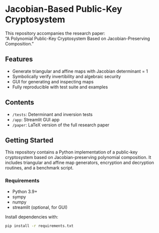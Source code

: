 # Jacobian-Based Public-Key Cryptosystem

This repository accompanies the research paper:  
“A Polynomial Public-Key Cryptosystem Based on Jacobian-Preserving Composition.”

## Features
- Generate triangular and affine maps with Jacobian determinant = 1
- Symbolically verify invertibility and algebraic security
- GUI for generating and inspecting maps
- Fully reproducible with test suite and examples

## Contents
- `/tests`: Determinant and inversion tests
- `/app`: Streamlit GUI app
- `/paper`: LaTeX version of the full research paper

## Getting Started

This repository contains a Python implementation of a public-key cryptosystem based on Jacobian-preserving polynomial composition. It includes triangular and affine map generators, encryption and decryption routines, and a benchmark script.

### Requirements

- Python 3.9+
- sympy
- numpy
- streamlit (optional, for GUI)

Install dependencies with:

```bash
pip install -r requirements.txt
